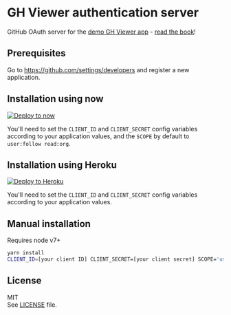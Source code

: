 # GH Viewer authentication server

GitHub OAuth server for the [demo GH Viewer app](https://github.com/gh-viewer/client) - [read the book](https://gh-viewer.gitbooks.io/creating-a-cross-platform-app-using-react/content/)!

## Prerequisites

Go to https://github.com/settings/developers and register a new application.

## Installation using now

[![Deploy to now](https://deploy.now.sh/static/button.svg)](https://deploy.now.sh/?repo=https://github.com/gh-viewer/server&env=CLIENT_ID&env=CLIENT_SECRET&env=SCOPE)

You'll need to set the `CLIENT_ID` and `CLIENT_SECRET` config variables according to your application values, and the `SCOPE` by default to `user:follow read:org`.

## Installation using Heroku

[![Deploy to Heroku](https://www.herokucdn.com/deploy/button.svg)](https://heroku.com/deploy)

You'll need to set the `CLIENT_ID` and `CLIENT_SECRET` config variables according to your application values.

## Manual installation

Requires node v7+

```sh
yarn install
CLIENT_ID=[your client ID] CLIENT_SECRET=[your client secret] SCOPE='user:follow read:org' yarn start
```

## License

MIT  
See [LICENSE](LICENSE) file.
